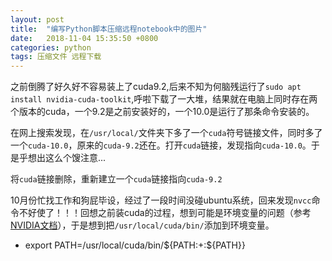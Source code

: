 ```yaml
---
layout: post
title:  "编写Python脚本压缩远程notebook中的图片"
date:   2018-11-04 15:35:50 +0800
categories: python
tags: 压缩文件 远程下载
---
```



之前倒腾了好久好不容易装上了cuda9.2,后来不知为何脑残运行了`sudo apt install nvidia-cuda-toolkit`,呼啦下载了一大堆，结果就在电脑上同时存在两个版本的cuda，一个9.2是之前安装好的，一个10.0是运行了那条命令安装的。

在网上搜索发现，在`/usr/local/`文件夹下多了一个`cuda`符号链接文件，同时多了一个`cuda-10.0`，原来的`cuda-9.2`还在。打开`cuda`链接，发现指向`cuda-10.0`。于是乎想出这么个馊注意...




将`cuda`链接删除，重新建立一个`cuda`链接指向`cuda-9.2`

10月份忙找工作和狗屁毕设，经过了一段时间没碰ubuntu系统，回来发现`nvcc`命令不好使了！！！回想之前装cuda的过程，想到可能是环境变量的问题（参考[NVIDIA文档](https://docs.nvidia.com/cuda/cuda-installation-guide-linux/index.html#environment-setup)），于是想到把`/usr/local/cuda/bin/`添加到环境变量。

- export PATH=/usr/local/cuda/bin/${PATH:+:${PATH}}

